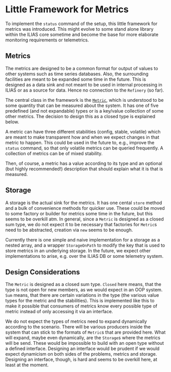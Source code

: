 # Little Framework for Metrics

To implement the `status` command of the setup, this little framework for metrics
was introduced. This might evolve to some stand alone library within the ILIAS core
sometime and become the base for more elaborate monitoring requirements or
telemetrics.

## Metrics

The metrics are designed to be a common format for output of values to other
systems such as time series databases. Also, the surrounding facilities are meant
to be expanded some time in the future. This is designed as a data sink and not meant
to be used in internal processing in ILIAS or as a source for data. Hence no
connection to the `Refinery` (so far).

The central class in the framework is the [`Metric`](./Metric.php), which is
understood to be some quantity that can be measured about the system. It has
one of five predefined (and not expandable) types or is a key/value collection
of some other metrics. The decision to design this as a closed type is explained
below.

A metric can have three different stabilities (config, stable, volatile) which are
meant to make transparent how and when we expect changes in that metric to happen.
This could be used in the future to, e.g., improve the `status` command, so that
only volatile metrics can be queried frequently. A collection of metrics can be
of mixed stability.

Then, of course, a metric has a value according to its type and an optional (but
highly recommended!) description that should explain what it is that is measured.

## Storage

A storage is the actual sink for the metrics. It has one cental `store` method
and a bulk of convenience methods for quicker use. These could be moved to some
factory or builder for metrics some time in the future, but this seems to be
overkill atm. In general, since a `Metric` is designed as a closed sum type, we
do not expect it to be necessary that factories for `Metric`s need to be abstracted,
creation via `new` seems to be enough.

Currently there is one simple and naive implementation for a storage as a nested
array, and a wrapper `StorageOnPath` to modify the key that is used to store
metrics in an underlying storage. In the future, we expect other implementations
to arise, e.g. over the ILIAS DB or some telemetry system.

## Design Considerations

The `Metric` is designed as a closed sum type. `Closed` here means, that the type
is not open for new members, as we would expect in an OOP system. `Sum` means,
that there are certain variations in the type (the various value types for the
metric and the stabilities). This is implemented like this to make it possible
that consumers of metrics know every possible type of metric instead of only
accessing it via an interface.

We do not expect the types of metrics need to expand dynamically according to
the scenario. There will be various producers inside the system that can stick
to the formats of `Metric`s that are provided here. What will expand, maybe
even dynamically, are the `Storage`s where the metrics will be send. These would
be impossible to build with an open type without a defined interface. Designing
an interface would be prudent if we would expect dynamicism on both sides of
the problems, metrics and storage. Designing an interface, though, is hard and
seems to be overkill here, at least at the moment.
